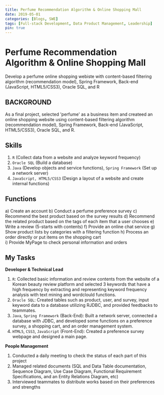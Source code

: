 ```yaml
---
title: Perfume Recommendation Algorithm & Online Shopping Mall 
date: 2019-05-01
categories: [Blogs, SWE]
tags: [Full-stack Development, Data Product Management, Leadership]
pin: true
---
```



# Perfume Recommendation Algorithm & Online Shopping Mall
Develop a perfume online shopping webiste with content-based filtering algorithm (recommendation model), Spring Framework, Back-end (JavaScript, HTML5/CSS3), Oracle SQL, and R

## BACKGROUND
As a final project, selected 'perfume' as a business item and createed an online shopping website using content-based filtering algorithm (recommendation model), Spring Framework, Back-end (JavaScript, HTML5/CSS3), Oracle SQL, and R. 

## Skills
1. `R` (Collect data from a website and analyze keyword frequency)
2. `Oracle SQL` (Build a database)
3. `Java` (Develop objects and service functions), `Spring Framework` (Set up a network server)
4. `JavaScript, HTML5/CSS3` (Design a layout of a website and create internal functions)

## Functions
a) Create an account 
b) Conduct a perfume preference survey
c) Recommend the best product based on the survey results
d) Recommend the related product based on the tags of each item that a user chooses 
e) Write a review (5-starts with contents) 
f) Provide an online chat service
g) Show product lists by categories with a filtering function
h) Process an order directly or put items on the shopping cart    
i) Provide MyPage to check personal information and orders

## My Tasks


**Developer & Technical Lead**
1. `R`: Collected basic information and review contents from the website of a Korean beauty review platform and selected 3 keywords that have a high frequency by extracting and representing keyword frequency analysis with text mining and wordclould functions.
2. `Oracle SQL`: Created tables such as product, user, and survey, input keyword data to a database utilizing RJDBC, and provided feedbacks to teammates.
3. `Java`, `Spring Framework` (Back-End): Built a network server, connected a database with JDBC, and developed some functions on a preference survey, a shopping cart, and an order management system. 
4. `HTML5`, `CSS3`, `JavaScript` (Front-End): Created a preference survey webpage and designed a main page.

**People Management**
1. Conducted a daily meeting to check the status of each part of this project
2. Managed related documents (SQL and Data Table documentation, Sequence Diagram, Use Case Diagram, Functional Requirement Specifications, and an Entity Relations Diagram, etc)
3. Interviewed teammates to distribute works based on their preferences and strengths
